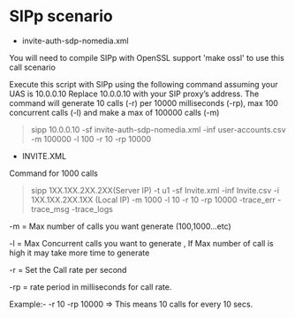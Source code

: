 # SIPp scenario 


* invite-auth-sdp-nomedia.xml

You will need to compile SIPp with OpenSSL support 'make ossl' to use this call scenario

Execute this script with SIPp using the following command assuming your UAS is 10.0.0.10
Replace 10.0.0.10 with your SIP proxy’s address. The command will generate 10 calls (-r) per 10000
milliseconds (-rp), max 100 concurrent calls (-l) and make a max of 100000 calls (-m)

> sipp 10.0.0.10 -sf invite-auth-sdp-nomedia.xml -inf user-accounts.csv -m 100000 -l 100 -r 10 -rp 10000



+ INVITE.XML 

Command for 1000 calls

> sipp 1XX.1XX.2XX.2XX(Server IP) -t u1 -sf  Invite.xml -inf  Invite.csv -i 1XX.1XX.2XX.1XX (Local IP) -m 1000 -l 10 -r 10 -rp 10000 -trace_err -trace_msg -trace_logs


-m   = Max number of calls you want generate (100,1000...etc)

-l    = Max Concurrent calls you want to generate , If Max number of call is high it may take more time to generate 

-r   = Set the Call rate per second

-rp  =  rate period in milliseconds for call rate.

Example:-   -r 10  -rp 10000   =>   This means 10 calls for every 10 secs.
